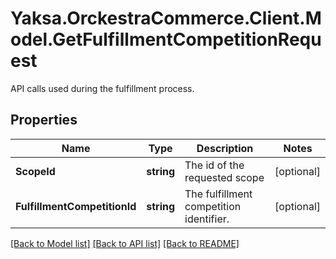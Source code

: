 # Yaksa.OrckestraCommerce.Client.Model.GetFulfillmentCompetitionRequest
API calls used during the fulfillment process.

## Properties

Name | Type | Description | Notes
------------ | ------------- | ------------- | -------------
**ScopeId** | **string** | The id of the requested scope | [optional] 
**FulfillmentCompetitionId** | **string** | The fulfillment competition identifier. | [optional] 

[[Back to Model list]](../README.md#documentation-for-models) [[Back to API list]](../README.md#documentation-for-api-endpoints) [[Back to README]](../README.md)

